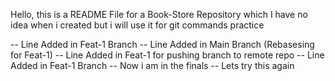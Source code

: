 Hello, this is a README File for a Book-Store Repository which I have no idea when i created but i will use it for git commands practice

-- Line Added in Feat-1 Branch
-- Line Added in Main Branch (Rebasesing for Feat-1)
-- Line Added in Feat-1 for pushing branch to remote repo
-- Line Added in Feat-1 Branch
-- Now i am in the finals
-- Lets try this again